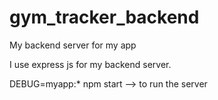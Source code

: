# gym_tracker_backend
My backend server for my app

I use express js for my backend server.

DEBUG=myapp:* npm start --> to run the server
